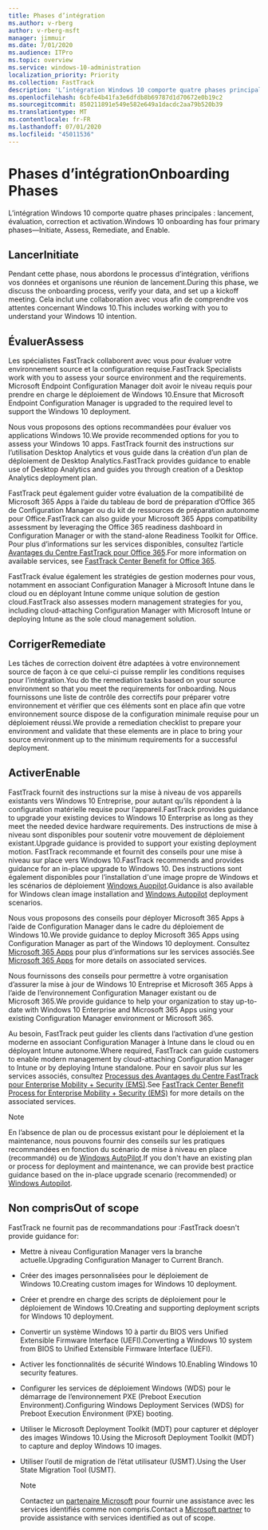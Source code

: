```yaml
---
title: Phases d’intégration
ms.author: v-rberg
author: v-rberg-msft
manager: jimmuir
ms.date: 7/01/2020
ms.audience: ITPro
ms.topic: overview
ms.service: windows-10-administration
localization_priority: Priority
ms.collection: FastTrack
description: 'L’intégration Windows 10 comporte quatre phases principales : lancement, évaluation, correction et activation.'
ms.openlocfilehash: 6cbfe4b41fa3e6dfdb8b69787d1d70672e0b19c2
ms.sourcegitcommit: 850211891e549e582e649a1dacdc2aa79b520b39
ms.translationtype: MT
ms.contentlocale: fr-FR
ms.lasthandoff: 07/01/2020
ms.locfileid: "45011536"
---
```

# <a name="onboarding-phases"></a><span data-ttu-id="f21bb-103">Phases d’intégration</span><span class="sxs-lookup"><span data-stu-id="f21bb-103">Onboarding Phases</span></span>

<span data-ttu-id="f21bb-104">L’intégration Windows 10 comporte quatre phases principales : lancement, évaluation, correction et activation.</span><span class="sxs-lookup"><span data-stu-id="f21bb-104">Windows 10 onboarding has four primary phases—Initiate, Assess, Remediate, and Enable.</span></span>

## <a name="initiate"></a><span data-ttu-id="f21bb-105">Lancer</span><span class="sxs-lookup"><span data-stu-id="f21bb-105">Initiate</span></span>

<span data-ttu-id="f21bb-106">Pendant cette phase, nous abordons le processus d’intégration, vérifions vos données et organisons une réunion de lancement.</span><span class="sxs-lookup"><span data-stu-id="f21bb-106">During this phase, we discuss the onboarding process, verify your data, and set up a kickoff meeting.</span></span> <span data-ttu-id="f21bb-107">Cela inclut une collaboration avec vous afin de comprendre vos attentes concernant Windows 10.</span><span class="sxs-lookup"><span data-stu-id="f21bb-107">This includes working with you to understand your Windows 10 intention.</span></span>

## <a name="assess"></a><span data-ttu-id="f21bb-108">Évaluer</span><span class="sxs-lookup"><span data-stu-id="f21bb-108">Assess</span></span>

<span data-ttu-id="f21bb-109">Les spécialistes FastTrack collaborent avec vous pour évaluer votre environnement source et la configuration requise.</span><span class="sxs-lookup"><span data-stu-id="f21bb-109">FastTrack Specialists work with you to assess your source environment and the requirements.</span></span> <span data-ttu-id="f21bb-110">Microsoft Endpoint Configuration Manager doit avoir le niveau requis pour prendre en charge le déploiement de Windows 10.</span><span class="sxs-lookup"><span data-stu-id="f21bb-110">Ensure that Microsoft Endpoint Configuration Manager is upgraded to the required level to support the Windows 10 deployment.</span></span> 

<span data-ttu-id="f21bb-111">Nous vous proposons des options recommandées pour évaluer vos applications Windows 10.</span><span class="sxs-lookup"><span data-stu-id="f21bb-111">We provide recommended options for you to assess your Windows 10 apps.</span></span> <span data-ttu-id="f21bb-112">FastTrack fournit des instructions sur l’utilisation Desktop Analytics et vous guide dans la création d’un plan de déploiement de Desktop Analytics.</span><span class="sxs-lookup"><span data-stu-id="f21bb-112">FastTrack provides guidance to enable use of Desktop Analytics and guides you through creation of a Desktop Analytics deployment plan.</span></span>

<span data-ttu-id="f21bb-113">FastTrack peut également guider votre évaluation de la compatibilité de Microsoft 365 Apps à l’aide du tableau de bord de préparation d’Office 365 de Configuration Manager ou du kit de ressources de préparation autonome pour Office.</span><span class="sxs-lookup"><span data-stu-id="f21bb-113">FastTrack can also guide your Microsoft 365 Apps compatibility assessment by leveraging the Office 365 readiness dashboard in Configuration Manager or with the stand-alone Readiness Toolkit for Office.</span></span> <span data-ttu-id="f21bb-114">Pour plus d’informations sur les services disponibles, consultez l’article [Avantages du Centre FastTrack pour Office 365](O365-fasttrack-benefit-for-office-365.md).</span><span class="sxs-lookup"><span data-stu-id="f21bb-114">For more information on available services, see [FastTrack Center Benefit for Office 365](O365-fasttrack-benefit-for-office-365.md).</span></span> 

<span data-ttu-id="f21bb-115">FastTrack évalue également les stratégies de gestion modernes pour vous, notamment en associant Configuration Manager à Microsoft Intune dans le cloud ou en déployant Intune comme unique solution de gestion cloud.</span><span class="sxs-lookup"><span data-stu-id="f21bb-115">FastTrack also assesses modern management strategies for you, including cloud-attaching Configuration Manager with Microsoft Intune or deploying Intune as the sole cloud management solution.</span></span>

## <a name="remediate"></a><span data-ttu-id="f21bb-116">Corriger</span><span class="sxs-lookup"><span data-stu-id="f21bb-116">Remediate</span></span>

<span data-ttu-id="f21bb-117">Les tâches de correction doivent être adaptées à votre environnement source de façon à ce que celui-ci puisse remplir les conditions requises pour l’intégration.</span><span class="sxs-lookup"><span data-stu-id="f21bb-117">You do the remediation tasks based on your source environment so that you meet the requirements for onboarding.</span></span> <span data-ttu-id="f21bb-118">Nous fournissons une liste de contrôle des correctifs pour préparer votre environnement et vérifier que ces éléments sont en place afin que votre environnement source dispose de la configuration minimale requise pour un déploiement réussi.</span><span class="sxs-lookup"><span data-stu-id="f21bb-118">We provide a remediation checklist to prepare your environment and validate that these elements are in place to bring your source environment up to the minimum requirements for a successful deployment.</span></span> 

## <a name="enable"></a><span data-ttu-id="f21bb-119">Activer</span><span class="sxs-lookup"><span data-stu-id="f21bb-119">Enable</span></span>

<span data-ttu-id="f21bb-120">FastTrack fournit des instructions sur la mise à niveau de vos appareils existants vers Windows 10 Entreprise, pour autant qu’ils répondent à la configuration matérielle requise pour l’appareil.</span><span class="sxs-lookup"><span data-stu-id="f21bb-120">FastTrack provides guidance to upgrade your existing devices to Windows 10 Enterprise as long as they meet the needed device hardware requirements.</span></span> <span data-ttu-id="f21bb-121">Des instructions de mise à niveau sont disponibles pour soutenir votre mouvement de déploiement existant.</span><span class="sxs-lookup"><span data-stu-id="f21bb-121">Upgrade guidance is provided to support your existing deployment motion.</span></span> <span data-ttu-id="f21bb-122">FastTrack recommande et fournit des conseils pour une mise à niveau sur place vers Windows 10.</span><span class="sxs-lookup"><span data-stu-id="f21bb-122">FastTrack recommends and provides guidance for an in-place upgrade to Windows 10.</span></span> <span data-ttu-id="f21bb-123">Des instructions sont également disponibles pour l’installation d'une image propre de Windows et les scénarios de déploiement [Windows Auopilot](EMS-onboarding-phases.md#windows-autopilot).</span><span class="sxs-lookup"><span data-stu-id="f21bb-123">Guidance is also available for Windows clean image installation and [Windows Autopilot](EMS-onboarding-phases.md#windows-autopilot) deployment scenarios.</span></span> 

<span data-ttu-id="f21bb-124">Nous vous proposons des conseils pour déployer Microsoft 365 Apps à l’aide de Configuration Manager dans le cadre du déploiement de Windows 10.</span><span class="sxs-lookup"><span data-stu-id="f21bb-124">We provide guidance to deploy Microsoft 365 Apps using Configuration Manager as part of the Windows 10 deployment.</span></span> <span data-ttu-id="f21bb-125">Consultez [Microsoft 365 Apps](O365-onboarding-and-migration.md#microsoft-365-apps) pour plus d’informations sur les services associés.</span><span class="sxs-lookup"><span data-stu-id="f21bb-125">See [Microsoft 365 Apps](O365-onboarding-and-migration.md#microsoft-365-apps) for more details on associated services.</span></span>

<span data-ttu-id="f21bb-126">Nous fournissons des conseils pour permettre à votre organisation d’assurer la mise à jour de Windows 10 Entreprise et Microsoft 365 Apps à l’aide de l’environnement Configuration Manager existant ou de Microsoft 365.</span><span class="sxs-lookup"><span data-stu-id="f21bb-126">We provide guidance to help your organization to stay up-to-date with Windows 10 Enterprise and Microsoft 365 Apps using your existing Configuration Manager environment or Microsoft 365.</span></span>

<span data-ttu-id="f21bb-127">Au besoin, FastTrack peut guider les clients dans l’activation d’une gestion moderne en associant Configuration Manager à Intune dans le cloud ou en déployant Intune autonome.</span><span class="sxs-lookup"><span data-stu-id="f21bb-127">Where required, FastTrack can guide customers to enable modern management by cloud-attaching Configuration Manager to Intune or by deploying Intune standalone.</span></span> <span data-ttu-id="f21bb-128">Pour en savoir plus sur les services associés, consultez [Processus des Avantages du Centre FastTrack pour Enterprise Mobility + Security (EMS)](EMS-fasttrack-process.md).</span><span class="sxs-lookup"><span data-stu-id="f21bb-128">See [FastTrack Center Benefit Process for Enterprise Mobility + Security (EMS)](EMS-fasttrack-process.md) for more details on the associated services.</span></span>

> [!NOTE]
> <span data-ttu-id="f21bb-129">En l’absence de plan ou de processus existant pour le déploiement et la maintenance, nous pouvons fournir des conseils sur les pratiques recommandées en fonction du scénario de mise à niveau en place (recommandé) ou de [Windows AutoPilot](EMS-onboarding-phases.md#windows-autopilot).</span><span class="sxs-lookup"><span data-stu-id="f21bb-129">If you don't have an existing plan or process for deployment and maintenance, we can provide best practice guidance based on the in-place upgrade scenario (recommended) or [Windows Autopilot](EMS-onboarding-phases.md#windows-autopilot).</span></span>

## <a name="out-of-scope"></a><span data-ttu-id="f21bb-130">Non compris</span><span class="sxs-lookup"><span data-stu-id="f21bb-130">Out of scope</span></span>

<span data-ttu-id="f21bb-131">FastTrack ne fournit pas de recommandations pour :</span><span class="sxs-lookup"><span data-stu-id="f21bb-131">FastTrack doesn't provide guidance for:</span></span>

- <span data-ttu-id="f21bb-132">Mettre à niveau Configuration Manager vers la branche actuelle.</span><span class="sxs-lookup"><span data-stu-id="f21bb-132">Upgrading Configuration Manager to Current Branch.</span></span>
- <span data-ttu-id="f21bb-133">Créer des images personnalisées pour le déploiement de Windows 10.</span><span class="sxs-lookup"><span data-stu-id="f21bb-133">Creating custom images for Windows 10 deployment.</span></span>
- <span data-ttu-id="f21bb-134">Créer et prendre en charge des scripts de déploiement pour le déploiement de Windows 10.</span><span class="sxs-lookup"><span data-stu-id="f21bb-134">Creating and supporting deployment scripts for Windows 10 deployment.</span></span>
- <span data-ttu-id="f21bb-135">Convertir un système Windows 10 à partir du BIOS vers Unified Extensible Firmware Interface (UEFI).</span><span class="sxs-lookup"><span data-stu-id="f21bb-135">Converting a Windows 10 system from BIOS to Unified Extensible Firmware Interface (UEFI).</span></span>
- <span data-ttu-id="f21bb-136">Activer les fonctionnalités de sécurité Windows 10.</span><span class="sxs-lookup"><span data-stu-id="f21bb-136">Enabling Windows 10 security features.</span></span> 
- <span data-ttu-id="f21bb-137">Configurer les services de déploiement Windows (WDS) pour le démarrage de l’environnement PXE (Preboot Execution Environment).</span><span class="sxs-lookup"><span data-stu-id="f21bb-137">Configuring Windows Deployment Services (WDS) for Preboot Execution Environment (PXE) booting.</span></span>
- <span data-ttu-id="f21bb-138">Utiliser le Microsoft Deployment Toolkit (MDT) pour capturer et déployer des images Windows 10.</span><span class="sxs-lookup"><span data-stu-id="f21bb-138">Using the Microsoft Deployment Toolkit (MDT) to capture and deploy Windows 10 images.</span></span>
- <span data-ttu-id="f21bb-139">Utiliser l’outil de migration de l’état utilisateur (USMT).</span><span class="sxs-lookup"><span data-stu-id="f21bb-139">Using the User State Migration Tool (USMT).</span></span>

  > [!NOTE]
  > <span data-ttu-id="f21bb-140">Contactez un [partenaire Microsoft](https://go.microsoft.com/fwlink/?linkid=2080150) pour fournir une assistance avec les services identifiés comme non compris.</span><span class="sxs-lookup"><span data-stu-id="f21bb-140">Contact a [Microsoft partner](https://go.microsoft.com/fwlink/?linkid=2080150) to provide assistance with services identified as out of scope.</span></span>

 